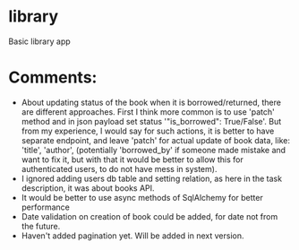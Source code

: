 # library
Basic library app


# Comments:
- About updating status of the book when it is borrowed/returned, there are different approaches.
 First I think more common is to use 'patch' method and in json payload set status '"is_borrowed": True/False'.
 But from my experience, I would say for such actions, it is better to have separate endpoint, and leave 'patch' for
 actual update of book data, like: 'title', 'author', (potentially 'borrowed_by' if someone made mistake and want to
 fix it, but with that it would be better to allow this for authenticated users, to do not have mess in system).
- I ignored adding users db table and setting relation, as here in the task description, it was about books API.
- It would be better to use async methods of SqlAlchemy for better performance
- Date validation on creation of book could be added, for date not from the future.
- Haven't added pagination yet. Will be added in next version.